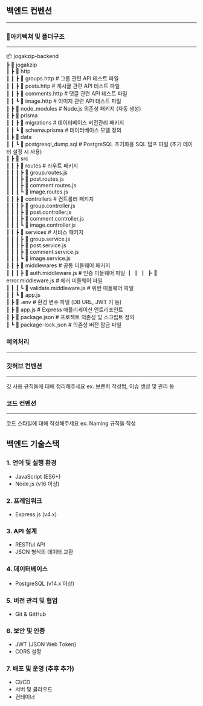 ## 백엔드 컨벤션
---

### 📂아키텍쳐 및 폴더구조
---
📦 jogakzip-backend  
┣ 📂 jogakzip  
┃ ┣ 📂 http  
┃ ┃ ┣ 📄 groups.http # 그룹 관련 API 테스트 파일  
┃ ┃ ┣ 📄 posts.http # 게시글 관련 API 테스트 파일  
┃ ┃ ┣ 📄 comments.http # 댓글 관련 API 테스트 파일  
┃ ┃ ┗ 📄 image.http # 이미지 관련 API 테스트 파일  
┃ ┣ 📂 node_modules # Node.js 의존성 패키지 (자동 생성)  
┃ ┣ 📂 prisma  
┃ ┃ ┣ 📂 migrations # 데이터베이스 버전관리 패키지  
┃ ┃ ┗ 📄 schema.prisma # 데이터베이스 모델 정의  
┃ ┣ 📂 data  
┃ ┃ ┗ 📄 postgresql_dump.sql # PostgreSQL 초기화용 SQL 덤프 파일 (초기 데이터 설정 시 사용)  
┃ ┣ 📂 src  
┃ ┃ ┣ 📂 routes # 라우트 패키지  
┃ ┃ ┃ ┣ 📄 group.routes.js  
┃ ┃ ┃ ┣ 📄 post.routes.js  
┃ ┃ ┃ ┣ 📄 comment.routes.js  
┃ ┃ ┃ ┗ 📄 image.routes.js  
┃ ┃ ┣ 📂 controllers # 컨트롤러 패키지  
┃ ┃ ┃ ┣ 📄 group.controller.js  
┃ ┃ ┃ ┣ 📄 post.controller.js  
┃ ┃ ┃ ┣ 📄 comment.controller.js  
┃ ┃ ┃ ┗ 📄 image.controller.js  
┃ ┃ ┣ 📂 services # 서비스 패키지  
┃ ┃ ┃ ┣ 📄 group.service.js  
┃ ┃ ┃ ┣ 📄 post.service.js  
┃ ┃ ┃ ┣ 📄 comment.service.js  
┃ ┃ ┃ ┗ 📄 image.service.js  
┃ ┃ ┣ 📂 middlewares # 공통 미들웨어 패키지  
┃ ┃ ┃ ┣ 📄 auth.middleware.js # 인증 미들웨어 파일
┃ ┃ ┃ ┣ 📄 error.middleware.js # 에러 미들웨어 파일  
┃ ┃ ┃ ┗ 📄 validate.middleware.js # 위반 미들웨어 파일  
┃ ┃ ┗ 📄 app.js   
┃ ┣ 📄 .env # 환경 변수 파일 (DB URL, JWT 키 등)  
┃ ┣ 📄 app.js # Express 애플리케이션 엔트리포인트  
┃ ┣ 📄 package.json # 프로젝트 의존성 및 스크립트 정의  
┃ ┗ 📄 package-lock.json # 의존성 버전 잠금 파일

### 예외처리
---



### 깃허브 컨벤션
---
깃 사용 규칙들에 대해 정리해주세요
ex. 브랜치 작성법, 이슈 생성 및 관리 등


### 코드 컨벤션
---
코드 스타일에 대해 작성해주세요
ex. Naming 규칙들 작성 

## 백엔드 기술스택
### 1. 언어 및 실행 환경
- JavaScript (ES6+)
- Node.js (v16 이상)

### 2. 프레임워크
- Express.js (v4.x)

### 3. API 설계
- RESTful API
- JSON 형식의 데이터 교환

### 4. 데이터베이스
- PostgreSQL (v14.x 이상)

### 5. 버전 관리 및 협업
- Git & GitHub

### 6. 보안 및 인증
- JWT (JSON Web Token)
- CORS 설정

### 7. 배포 및 운영 (추후 추가)
- CI/CD
- 서버 및 클라우드
- 컨테이너
